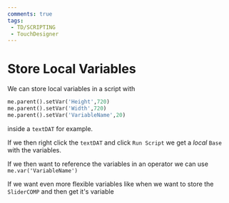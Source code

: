 ```yaml
---
comments: true
tags:
 - TD/SCRIPTING
 - TouchDesigner
---
```


# Store Local Variables
We can store local variables in a script with
```py
me.parent().setVar('Height',720)
me.parent().setVar('Width',720)
me.parent().setVar('VariableName',20)
```
inside a `textDAT` for example.

If we then right click the `textDAT` and click `Run Script` we get a *local* `Base` with the variables.

If we then want to reference the variables in an operator we can use `me.var('VariableName')`

If we want even more flexible variables like when we want to store the `SliderCOMP` and then get it's variable